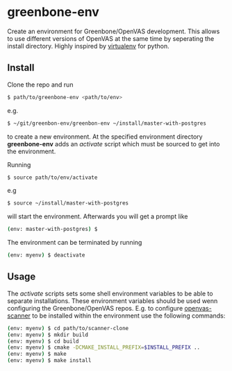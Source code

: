 # greenbone-env

Create an environment for Greenbone/OpenVAS development. This allows to use different versions of OpenVAS at the same
time by seperating the install directory. Highly inspired by [virtualenv](https://github.com/pypa/virtualenv/) for python.

## Install

Clone the repo and run 
```bash
$ path/to/greenbone-env <path/to/env>
```
e.g.
```bash
$ ~/git/greenbon-env/greenbon-env ~/install/master-with-postgres
```
to create a new environment. At the specified environment directory **greenbone-env** adds an *activate* script which must be
sourced to get into the environment.

Running
```bash
$ source path/to/env/activate
```
e.g 
```bash
$ source ~/install/master-with-postgres
```
will start the environment. Afterwards you will get a prompt like
```bash
(env: master-with-postgres) $
```

The environment can be terminated by running
```bash
(env: myenv) $ deactivate
```

## Usage

The *activate* scripts sets some shell environment variables to be able to separate installations. These environment variables
should be used wenn configuring the Greenbone/OpenVAS repos. E.g. to configure [openvas-scanner](https://github.com/greenbone/openvas-scanner/) to be installed within the environment use the following commands:

```bash
(env: myenv) $ cd path/to/scanner-clone
(env: myenv) $ mkdir build
(env: myenv) $ cd build
(env: myenv) $ cmake -DCMAKE_INSTALL_PREFIX=$INSTALL_PREFIX ..
(env: myenv) $ make
(env: myenv) $ make install
```
